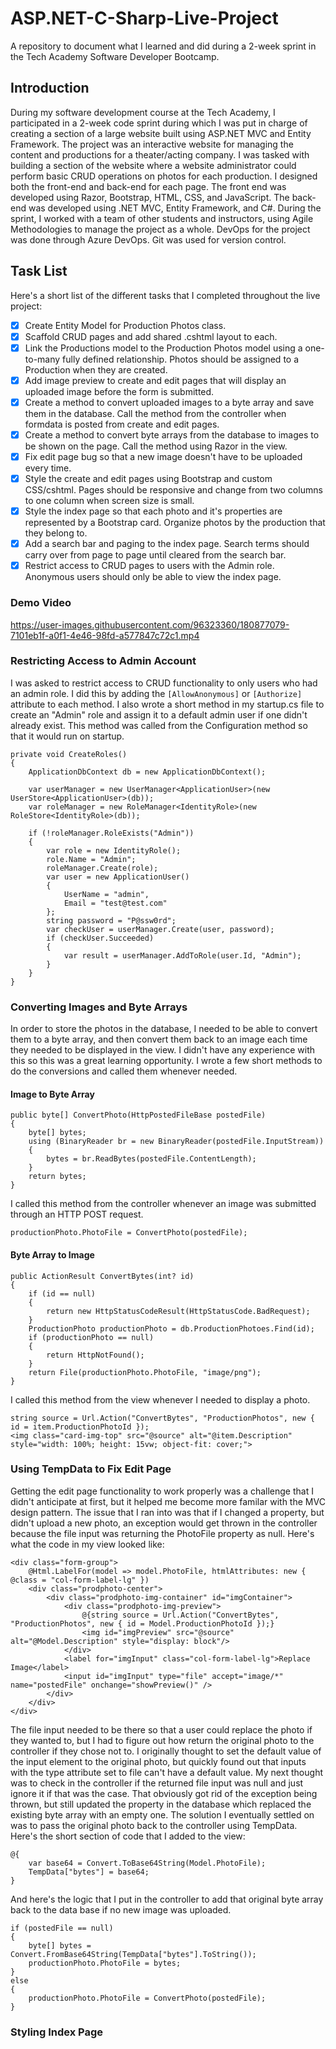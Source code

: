 # ASP.NET-C-Sharp-Live-Project
A repository to document what I learned and did during a 2-week sprint in the Tech Academy Software Developer Bootcamp.
## Introduction
During my software development course at the Tech Academy, I participated in a 2-week code sprint during which I was put in charge of creating a section of a large website built using ASP.NET MVC and Entity Framework. The project was an interactive website for managing the content and productions for a theater/acting company. I was tasked with building a section of the website where a website administrator could perform basic CRUD operations on photos for each production. I designed both the front-end and back-end for each page. The front end was developed using Razor, Bootstrap, HTML, CSS, and JavaScript. The back-end was developed using .NET MVC, Entity Framework, and C#. During the sprint, I worked with a team of other students and instructors, using Agile Methodologies to manage the project as a whole. DevOps for the project was done through Azure DevOps. Git was used for version control.
## Task List
Here's a short list of the different tasks that I completed throughout the live project:
- [x] Create Entity Model for Production Photos class.
- [x] Scaffold CRUD pages and add shared .cshtml layout to each.
- [x] Link the Productions model to the Production Photos model using a one-to-many fully defined relationship. Photos should be assigned to a Production when they are created.
- [x] Add image preview to create and edit pages that will display an uploaded image before the form is submitted.
- [x] Create a method to convert uploaded images to a byte array and save them in the database. Call the method from the controller when formdata is posted from create and edit pages.
- [x] Create a method to convert byte arrays from the database to images to be shown on the page. Call the method using Razor in the view.
- [x] Fix edit page bug so that a new image doesn't have to be uploaded every time.
- [x] Style the create and edit pages using Bootstrap and custom CSS/cshtml. Pages should be responsive and change from two columns to one column when screen size is small.
- [x] Style the index page so that each photo and it's properties are represented by a Bootstrap card. Organize photos by the production that they belong to.
- [x] Add a search bar and paging to the index page. Search terms should carry over from page to page until cleared from the search bar.
- [x] Restrict access to CRUD pages to users with the Admin role. Anonymous users should only be able to view the index page.
### Demo Video

https://user-images.githubusercontent.com/96323360/180877079-7101eb1f-a0f1-4e46-98fd-a577847c72c1.mp4

### Restricting Access to Admin Account
I was asked to restrict access to CRUD functionality to only users who had an admin role. I did this by adding the `[AllowAnonymous]` or `[Authorize]` attribute to each method. I also wrote a short method in my startup.cs file to create an "Admin" role and assign it to a default admin user if one didn't already exist. This method was called from the Configuration method so that it would run on startup.
```
private void CreateRoles()
{
    ApplicationDbContext db = new ApplicationDbContext();
    
    var userManager = new UserManager<ApplicationUser>(new UserStore<ApplicationUser>(db));
    var roleManager = new RoleManager<IdentityRole>(new RoleStore<IdentityRole>(db));

    if (!roleManager.RoleExists("Admin"))
    {
        var role = new IdentityRole();
        role.Name = "Admin";
        roleManager.Create(role);
        var user = new ApplicationUser()
        {
            UserName = "admin",
            Email = "test@test.com"
        };
        string password = "P@ssw0rd";
        var checkUser = userManager.Create(user, password);
        if (checkUser.Succeeded)
        {
            var result = userManager.AddToRole(user.Id, "Admin");
        }
    }
}
```
### Converting Images and Byte Arrays
In order to store the photos in the database, I needed to be able to convert them to a byte array, and then convert them back to an image each time they needed to be displayed in the view. I didn't have any experience with this so this was a great learning opportunity. I wrote a few short methods to do the conversions and called them whenever needed.
#### Image to Byte Array
```
public byte[] ConvertPhoto(HttpPostedFileBase postedFile)
{
    byte[] bytes;
    using (BinaryReader br = new BinaryReader(postedFile.InputStream))
    {
        bytes = br.ReadBytes(postedFile.ContentLength);
    }
    return bytes;
}
```
I called this method from the controller whenever an image was submitted through an HTTP POST request.

`productionPhoto.PhotoFile = ConvertPhoto(postedFile);`

#### Byte Array to Image
```
public ActionResult ConvertBytes(int? id)
{
    if (id == null)
    {
        return new HttpStatusCodeResult(HttpStatusCode.BadRequest);
    }
    ProductionPhoto productionPhoto = db.ProductionPhotoes.Find(id);
    if (productionPhoto == null)
    {
        return HttpNotFound();
    }
    return File(productionPhoto.PhotoFile, "image/png");
}
```
I called this method from the view whenever I needed to display a photo.
```
string source = Url.Action("ConvertBytes", "ProductionPhotos", new { id = item.ProductionPhotoId });
<img class="card-img-top" src="@source" alt="@item.Description" style="width: 100%; height: 15vw; object-fit: cover;">
```
### Using TempData to Fix Edit Page
Getting the edit page functionality to work properly was a challenge that I didn't anticipate at first, but it helped me become more familar with the MVC design pattern. The issue that I ran into was that if I changed a property, but didn't upload a new photo, an exception would get thrown in the controller because the file input was returning the PhotoFile property as null. Here's what the code in my view looked like:
```
<div class="form-group">
    @Html.LabelFor(model => model.PhotoFile, htmlAttributes: new { @class = "col-form-label-lg" })
    <div class="prodphoto-center">
        <div class="prodphoto-img-container" id="imgContainer">
            <div class="prodphoto-img-preview">
                @{string source = Url.Action("ConvertBytes", "ProductionPhotos", new { id = Model.ProductionPhotoId });}
                <img id="imgPreview" src="@source" alt="@Model.Description" style="display: block"/>
            </div>
            <label for="imgInput" class="col-form-label-lg">Replace Image</label>
            <input id="imgInput" type="file" accept="image/*" name="postedFile" onchange="showPreview()" />
        </div>
    </div>
</div>
```
The file input needed to be there so that a user could replace the photo if they wanted to, but I had to figure out how return the original photo to the controller if they chose not to. I originally thought to set the default value of the input element to the original photo, but quickly found out that inputs with the type attribute set to file can't have a default value. My next thought was to check in the controller if the returned file input was null and just ignore it if that was the case. That obviously got rid of the exception being thrown, but still updated the property in the database which replaced the existing byte array with an empty one. The solution I eventually settled on was to pass the original photo back to the controller using TempData. Here's the short section of code that I added to the view:
```
@{
    var base64 = Convert.ToBase64String(Model.PhotoFile);
    TempData["bytes"] = base64;
}
```
And here's the logic that I put in the controller to add that original byte array back to the data base if no new image was uploaded.
```
if (postedFile == null)
{
    byte[] bytes = Convert.FromBase64String(TempData["bytes"].ToString());
    productionPhoto.PhotoFile = bytes;
}
else
{
    productionPhoto.PhotoFile = ConvertPhoto(postedFile);
}
```
### Styling Index Page
